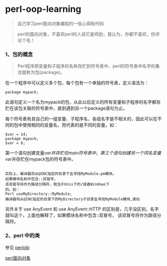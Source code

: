 perl-oop-learning
=================

> 自己学习perl面向对象编程的一些心得和代码



> perl的面向对象，不喜欢perl的人说它是鸡肋，我认为，你都不喜欢，你评论个毛！

### 1、包的概念

> Perl程序把变量和子程序的名称存贮到符号表中，perl的符号表中名字的集合就称为包(package)。

在一个程序中可以定义多个包，每个包有一个单独的符号表，定义语法为：
    
    package mypack;
   
   此语句定义一个名为mypack的包，从此以后定义的所有变量和子程序的名字都存贮在该包关联的符号表中，直到遇到另一个package语句为止。
   
  每个符号表有其自己的一组变量、子程序名，各组名字是不相关的，因此可以在不同的包中使用相同的变量名，而代表的是不同的变量。如：

```   
$var = 14;  
package mypack; 
$var = 6;
```

第一个语句创建变量$var并存贮在main符号表中，第三个语句创建另一个同名变量$var并存贮在mypack包的符号表中。


``` 

实际上，编译器将从@INC指定的目录下去寻找MyModule.pm模块。
如果模块名称中包含::双冒号，  
该双冒号将作为路径分隔符，相当于Unix下的/或者Windows下
的。如：
Perl useMyDirectory::MyModule;
编译器将从@INC指定的目录下的MyDirectory子目录去寻找MyModule模块,类似

```

另外关于 use AnyEvent 和  use AnyEvent::HTTP 的区别是，几乎没区别，名字就叫这个，上面也解释了，如果模块名称中包含::双冒号，  该双冒号将作为路径分隔符。


### 2、perl 中的类

参见 [perlobj](http://perldoc.perl.org/perlobj.html)

   [perl面向对象](http://www.cbi.pku.edu.cn/chinese/documents/perl/perl13.htm)
    



